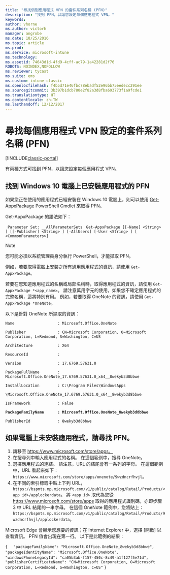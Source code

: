 ```yaml
---
title: "尋找個別應用程式 VPN 的套件系列名稱 (PFN)"
description: "找到 PFN，以讓您設定每個應用程式 VPN。"
keywords: 
author: vhorne
ms.author: victorh
manager: angrobe
ms.date: 10/25/2016
ms.topic: article
ms.prod: 
ms.service: microsoft-intune
ms.technology: 
ms.assetid: 74643d1d-4fd9-4cff-ac79-1a42281d2f76
ROBOTS: NOINDEX,NOFOLLOW
ms.reviewer: tycast
ms.suite: ems
ms.custom: intune-classic
ms.openlocfilehash: f4b5d71e46fbc78ebadf52e96bb75eedecc291ee
ms.sourcegitcommit: 3b397b1dcb780e2f82a3d8fba693773f1a9fcde1
ms.translationtype: HT
ms.contentlocale: zh-TW
ms.lasthandoff: 12/12/2017
---
```

# <a name="find-a-package-family-name-pfn-for-per-app-vpn-configuration"></a>尋找每個應用程式 VPN 設定的套件系列名稱 (PFN)

[!INCLUDE[classic-portal](../includes/classic-portal.md)]

有兩種方式可找到 PFN，以讓您設定每個應用程式 VPN。

## <a name="find-a-pfn-for-an-app-thats-installed-on-a-windows-10-computer"></a>找到 Windows 10 電腦上已安裝應用程式的 PFN

如果您正在使用的應用程式已經安裝在 Windows 10 電腦上，則可以使用 [Get-AppxPackage](https://technet.microsoft.com/library/hh856044.aspx) PowerShell Cmdlet 來取得 PFN。

Get-AppxPackage 的語法如下︰

` Parameter Set: __AllParameterSets`
` Get-AppxPackage [[-Name] <String> ] [[-Publisher] <String> ] [-AllUsers] [-User <String> ] [ <CommonParameters>]`

> [!NOTE]
您可能必須以系統管理員身分執行 PowerShell，才能擷取 PFN。

例如，若要取得電腦上安裝之所有通用應用程式的資訊，請使用 `Get-AppxPackage`。

若要在您知道應用程式的名稱或局部名稱時，取得應用程式的資訊，請使用 `Get-AppxPackage *<app_name>`。 請注意萬用字元的使用，如果您不確定應用程式的完整名稱，這將特別有用。 例如，若要取得 OneNote 的資訊，請使用 `Get-AppxPackage *OneNote`。


以下是針對 OneNote 所擷取的資訊︰

`Name                   : Microsoft.Office.OneNote`

`Publisher              : CN=Microsoft Corporation, O=Microsoft Corporation, L=Redmond, S=Washington, C=US`

`Architecture           : X64`

`ResourceId             :`

`Version                : 17.6769.57631.0`

`PackageFullName        : Microsoft.Office.OneNote_17.6769.57631.0_x64__8wekyb3d8bbwe`

`InstallLocation        : C:\Program Files\WindowsApps`

`\Microsoft.Office.OneNote_17.6769.57631.0_x64__8wekyb3d8bbwe`

`IsFramework            : False`

**`PackageFamilyName      : Microsoft.Office.OneNote_8wekyb3d8bbwe`**

`PublisherId            : 8wekyb3d8bbwe`



## <a name="find-a-pfn-if-the-app-is-not-installed-on-a-computer"></a>如果電腦上未安裝應用程式，請尋找 PFN。

1.  請移至 https://www.microsoft.com/store/apps。
2.  在搜尋列中輸入應用程式的名稱。 在這個範例中，搜尋 OneNote。
3.  選擇應用程式的連結。 請注意，URL 的結尾會有一系列的字母。 在這個範例中，URL 看起來如下︰`https://www.microsoft.com/store/apps/onenote/9wzdncrfhvjl`。
4.  在不同的索引標籤中貼上下列 URL，`https://bspmts.mp.microsoft.com/v1/public/catalog/Retail/Products/<app id>/applockerdata`。 將 `<app id>` 取代為您從 https://www.microsoft.com/store/apps 取得的應用程式識別碼，亦即步驟 3 中 URL 結尾的一串字母。 在這個 OneNote 範例中，您將貼上：`https://bspmts.mp.microsoft.com/v1/public/catalog/Retail/Products/9wzdncrfhvjl/applockerdata`。

Microsoft Edge 會顯示您想要的資訊；在 Internet Explorer 中，選擇 [開啟] 以查看資訊。 PFN 值會出現在第一行。 以下是此範例的結果︰


`{`
`  "packageFamilyName": "Microsoft.Office.OneNote_8wekyb3d8bbwe",`
`  "packageIdentityName": "Microsoft.Office.OneNote",`
`  "windowsPhoneLegacyId": "ca05b3ab-f157-450c-8c49-a1f127f5e71d",`
`  "publisherCertificateName": "CN=Microsoft Corporation, O=Microsoft Corporation, L=Redmond, S=Washington, C=US"`
`}`
